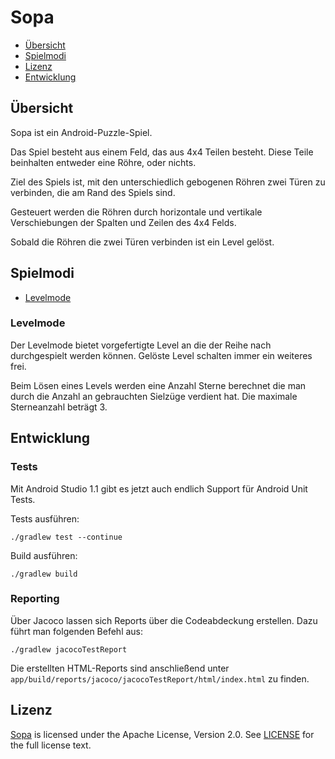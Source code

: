 # Sopa #

* [Übersicht](https://github.com/pongo710/sopa/#%C3%9Cbersicht)
* [Spielmodi](https://github.com/pongo710/sopa/#spielmodi)
* [Lizenz](https://github.com/pongo710/sopa/#lizenz)
* [Entwicklung](https://github.com/pongo710/sopa/#entwicklung)

## Übersicht ##

Sopa ist ein Android-Puzzle-Spiel.

Das Spiel besteht aus einem Feld, das aus 4x4 Teilen besteht. Diese Teile beinhalten entweder eine Röhre, oder nichts.

Ziel des Spiels ist, mit den unterschiedlich gebogenen Röhren zwei Türen zu verbinden, die am Rand des Spiels sind.

Gesteuert werden die Röhren durch horizontale und vertikale Verschiebungen der Spalten und Zeilen des 4x4 Felds.

Sobald die Röhren die zwei Türen verbinden ist ein Level gelöst.

## Spielmodi ##

* [Levelmode](https://github.com/pongo710/sopa/#levelmode)

### Levelmode ###

Der Levelmode bietet vorgefertigte Level an die der Reihe nach durchgespielt werden können. Gelöste Level schalten immer ein weiteres frei.

Beim Lösen eines Levels werden eine Anzahl Sterne berechnet die man durch die Anzahl an gebrauchten Sielzüge verdient hat. Die maximale Sterneanzahl beträgt 3.

## Entwicklung ##

### Tests ###

Mit Android Studio 1.1 gibt es jetzt auch endlich Support für Android Unit Tests.

Tests ausführen:

```./gradlew test --continue```

Build ausführen:

```./gradlew build```

### Reporting ###

Über Jacoco lassen sich Reports über die Codeabdeckung erstellen. Dazu führt man folgenden Befehl aus:

```./gradlew jacocoTestReport```

Die erstellten HTML-Reports sind anschließend unter ```app/build/reports/jacoco/jacocoTestReport/html/index.html``` zu finden.

## Lizenz ##

[Sopa](https://github.com/pongo710/sopa) is licensed under the Apache License, Version 2.0. See [LICENSE](https://github.com/pongo710/sopa/blob/master/LICENSE.txt) for the full license text.